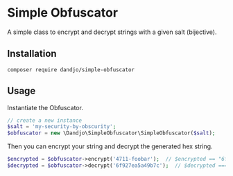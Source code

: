 # Simple Obfuscator
A simple class to encrypt and decrypt strings with a given salt (bijective).

## Installation

    composer require dandjo/simple-obfuscator

## Usage

Instantiate the Obfuscator.

```php
// create a new instance
$salt = 'my-security-by-obscurity';
$obfuscator = new \Dandjo\SimpleObfuscator\SimpleObfuscator($salt);
```

Then you can encrypt your string and decrypt the generated hex string.

```php
$encrypted = $obfuscator->encrypt('4711-foobar');  // $encrypted == "6f927ea5a49b7c"
$decrypted = $obfuscator->decrypt('6f927ea5a49b7c');  // $decrypted === "4711-foobar"
```
